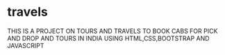 # travels
THIS IS A PROJECT ON TOURS AND TRAVELS TO BOOK CABS FOR PICK AND DROP AND TOURS IN INDIA USING HTML,CSS,BOOTSTRAP AND JAVASCRIPT
